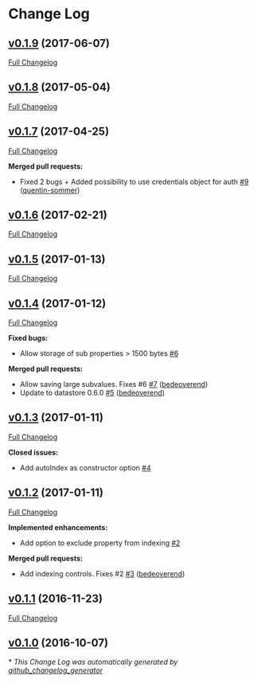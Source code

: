 # Change Log

## [v0.1.9](https://github.com/bedeoverend/feathers-datastore/tree/v0.1.9) (2017-06-07)
[Full Changelog](https://github.com/bedeoverend/feathers-datastore/compare/v0.1.8...v0.1.9)

## [v0.1.8](https://github.com/bedeoverend/feathers-datastore/tree/v0.1.8) (2017-05-04)
[Full Changelog](https://github.com/bedeoverend/feathers-datastore/compare/v0.1.7...v0.1.8)

## [v0.1.7](https://github.com/bedeoverend/feathers-datastore/tree/v0.1.7) (2017-04-25)
[Full Changelog](https://github.com/bedeoverend/feathers-datastore/compare/v0.1.6...v0.1.7)

**Merged pull requests:**

- Fixed 2 bugs + Added possibility to use credentials object for auth [\#9](https://github.com/bedeoverend/feathers-datastore/pull/9) ([quentin-sommer](https://github.com/quentin-sommer))

## [v0.1.6](https://github.com/bedeoverend/feathers-datastore/tree/v0.1.6) (2017-02-21)
[Full Changelog](https://github.com/bedeoverend/feathers-datastore/compare/v0.1.5...v0.1.6)

## [v0.1.5](https://github.com/bedeoverend/feathers-datastore/tree/v0.1.5) (2017-01-13)
[Full Changelog](https://github.com/bedeoverend/feathers-datastore/compare/v0.1.4...v0.1.5)

## [v0.1.4](https://github.com/bedeoverend/feathers-datastore/tree/v0.1.4) (2017-01-12)
[Full Changelog](https://github.com/bedeoverend/feathers-datastore/compare/v0.1.3...v0.1.4)

**Fixed bugs:**

- Allow storage of sub properties \> 1500 bytes [\#6](https://github.com/bedeoverend/feathers-datastore/issues/6)

**Merged pull requests:**

- Allow saving large subvalues. Fixes \#6 [\#7](https://github.com/bedeoverend/feathers-datastore/pull/7) ([bedeoverend](https://github.com/bedeoverend))
- Update to datastore 0.6.0 [\#5](https://github.com/bedeoverend/feathers-datastore/pull/5) ([bedeoverend](https://github.com/bedeoverend))

## [v0.1.3](https://github.com/bedeoverend/feathers-datastore/tree/v0.1.3) (2017-01-11)
[Full Changelog](https://github.com/bedeoverend/feathers-datastore/compare/v0.1.2...v0.1.3)

**Closed issues:**

- Add autoIndex as constructor option [\#4](https://github.com/bedeoverend/feathers-datastore/issues/4)

## [v0.1.2](https://github.com/bedeoverend/feathers-datastore/tree/v0.1.2) (2017-01-11)
[Full Changelog](https://github.com/bedeoverend/feathers-datastore/compare/v0.1.1...v0.1.2)

**Implemented enhancements:**

- Add option to exclude property from indexing [\#2](https://github.com/bedeoverend/feathers-datastore/issues/2)

**Merged pull requests:**

- Add indexing controls. Fixes \#2 [\#3](https://github.com/bedeoverend/feathers-datastore/pull/3) ([bedeoverend](https://github.com/bedeoverend))

## [v0.1.1](https://github.com/bedeoverend/feathers-datastore/tree/v0.1.1) (2016-11-23)
[Full Changelog](https://github.com/bedeoverend/feathers-datastore/compare/v0.1.0...v0.1.1)

## [v0.1.0](https://github.com/bedeoverend/feathers-datastore/tree/v0.1.0) (2016-10-07)


\* *This Change Log was automatically generated by [github_changelog_generator](https://github.com/skywinder/Github-Changelog-Generator)*